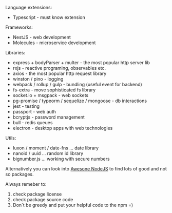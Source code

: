 Language extensions:
* Typescript - must know extension

Frameworks:

* NestJS - web development
* Molecules - microservice development

Libraries:

* express + bodyParser + multer - the most popular http server lib
* rxjs - reactive programing, observables etc.
* axios - the most popular http request library
* winston / pino - logging
* webpack / rollup / gulp - bundling (useful event for backend)
* fs-extra - move sophisticated fs library
* socket.io + msgpack - web sockets
* pg-promise / typeorm / sequelize / mongoose - db interactions
* jest - testing
* passport - web auth
* bcryptjs - password management
* bull - redis queues
* electron - desktop apps with web technologies

Utils:

* luxon / moment / date-fns ... date library
* nanoid / uuid ... random id library
* bignumber.js  ... working with secure numbers

Alternatively you can look into [Awesone NodeJS](https://github.com/sindresorhus/awesome-nodejs)
to find lots of good and not so packages. 

Always remeber to:
1) check package license
2) check package source code
3) Don`t be greedy and put your helpful code to the npm =)
